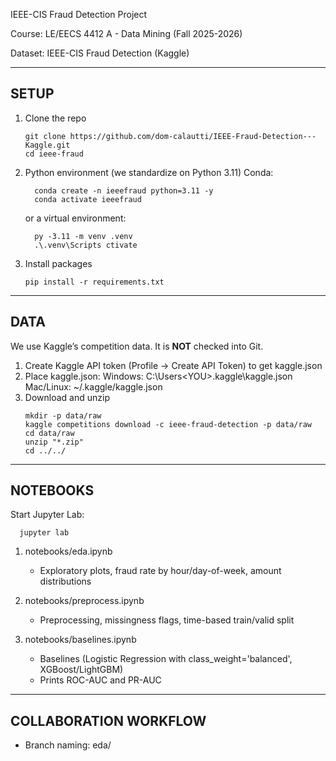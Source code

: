 IEEE-CIS Fraud Detection Project

Course: LE/EECS 4412 A - Data Mining (Fall 2025-2026)

Dataset: IEEE-CIS Fraud Detection (Kaggle)

------------------------------------------------------------
SETUP
------------------------------------------------------------
1) Clone the repo
   ```
   git clone https://github.com/dom-calautti/IEEE-Fraud-Detection---Kaggle.git
   cd ieee-fraud
   ```
3) Python environment (we standardize on Python 3.11)
   Conda:
   ```
     conda create -n ieeefraud python=3.11 -y
     conda activate ieeefraud
   ```
   or a virtual environment:
   ```
     py -3.11 -m venv .venv
     .\.venv\Scripts ctivate
    ```
5) Install packages
   ```
   pip install -r requirements.txt
   ```
------------------------------------------------------------
DATA
------------------------------------------------------------
We use Kaggle’s competition data. It is **NOT** checked into Git.

1) Create Kaggle API token (Profile -> Create API Token) to get kaggle.json
2) Place kaggle.json:
   Windows: C:\Users\<YOU>\.kaggle\kaggle.json
   Mac/Linux: ~/.kaggle/kaggle.json
3) Download and unzip
   ```
   mkdir -p data/raw
   kaggle competitions download -c ieee-fraud-detection -p data/raw
   cd data/raw
   unzip "*.zip"
   cd ../../
   ```
------------------------------------------------------------
NOTEBOOKS 
------------------------------------------------------------
Start Jupyter Lab:
```
  jupyter lab
```
1. notebooks/eda.ipynb
   - Exploratory plots, fraud rate by hour/day-of-week, amount distributions

2. notebooks/preprocess.ipynb
   - Preprocessing, missingness flags, time-based train/valid split

3. notebooks/baselines.ipynb
   - Baselines (Logistic Regression with class_weight='balanced', XGBoost/LightGBM)
   - Prints ROC-AUC and PR-AUC

------------------------------------------------------------
COLLABORATION WORKFLOW
------------------------------------------------------------
- Branch naming: eda/<name>




